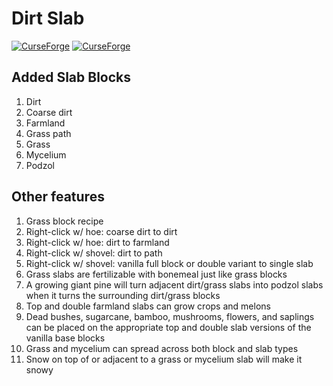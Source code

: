 # Dirt Slab

[![CurseForge](http://cf.way2muchnoise.eu/full_dirt-slab_downloads.svg)](http://www.curseforge.com/minecraft/mc-mods/dirt-slab)
[![CurseForge](http://cf.way2muchnoise.eu/versions/dirt-slab.svg)](http://www.curseforge.com/minecraft/mc-mods/dirt-slab)

## Added Slab Blocks

1. Dirt
1. Coarse dirt
1. Farmland
1. Grass path
1. Grass
1. Mycelium
1. Podzol

## Other features

1. Grass block recipe
1. Right-click w/ hoe: coarse dirt to dirt
1. Right-click w/ hoe: dirt to farmland
1. Right-click w/ shovel: dirt to path
1. Right-click w/ shovel: vanilla full block or double variant to single slab
1. Grass slabs are fertilizable with bonemeal just like grass blocks
1. A growing giant pine will turn adjacent dirt/grass slabs into podzol slabs when it turns the surrounding dirt/grass blocks
1. Top and double farmland slabs can grow crops and melons
1. Dead bushes, sugarcane, bamboo, mushrooms, flowers, and saplings can be placed on the appropriate top and double slab versions of the vanilla base blocks
1. Grass and mycelium can spread across both block and slab types
1. Snow on top of or adjacent to a grass or mycelium slab will make it snowy